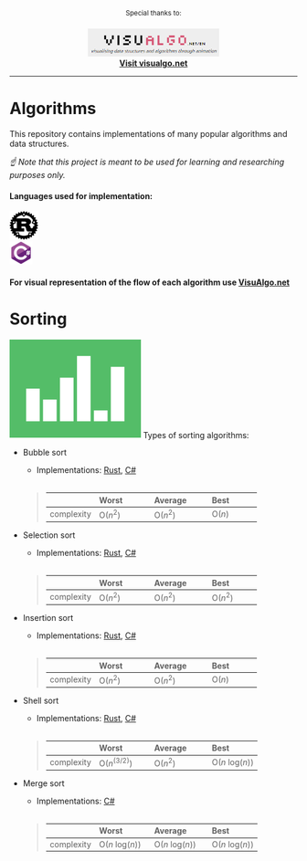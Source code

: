 <div align="center">

<sup>Special thanks to:</sup>

<a href="https://visualgo.net/en">
  <div>
    <img src="https://github.com/AnastasKosstow/algorithms/blob/main/assets/VisuAlgo.png" width="230" alt="visualgo" />
  </div>
  <b>
    Visit visualgo.net
  </b>
</a>

<hr />
</div>

# Algorithms
This repository contains implementations of many popular algorithms and data structures.

*☝ Note that this project is meant to be used for learning and researching purposes only.*
<br />

<h4 align="left">Languages used for implementation:</h4>
<p align="left">
  <img src="https://raw.githubusercontent.com/devicons/devicon/master/icons/rust/rust-plain.svg" alt="rust" width="50" height="50"/>
  <br>
  <img src="https://raw.githubusercontent.com/devicons/devicon/master/icons/csharp/csharp-original.svg" alt="csharp" width="40" height="40"/>
</p>

<h4 align="left">For visual representation of the flow of each algorithm use  <a href="https://visualgo.net/en">VisuAlgo.net</a></h4>



# Sorting
<img src="https://github.com/AnastasKosstow/algorithms/blob/main/assets/sorting.gif" width="230" alt="sorting" />
Types of sorting algorithms:

 - Bubble sort
   - Implementations: <a href="https://github.com/AnastasKosstow/algorithms/blob/main/rust/src/sorting/bubble_sort.rs">Rust</a>, <a href="https://github.com/AnastasKosstow/algorithms/blob/main/C%23/BubbleSort/Program.cs">C#</a>
   <br>
   
   > |                              | Worst &nbsp;&nbsp;&nbsp;&nbsp;&nbsp;&nbsp;&nbsp;&nbsp;&nbsp;&nbsp; | Average &nbsp;&nbsp;&nbsp;&nbsp;&nbsp;&nbsp;&nbsp; | Best &nbsp;&nbsp;&nbsp;&nbsp;&nbsp;&nbsp;&nbsp;&nbsp;&nbsp;&nbsp; |
   > | ---------------------------- | ------------------------------------------------------------------ | -------------------------------------------------- | ----------------------------------------------------------------- |
   > | complexity                   | O(<i>n</i><sup>2</sup>)                                            | O(<i>n</i><sup>2</sup>)                            | O(<i>n</i>)                                                       |

 - Selection sort
   - Implementations: <a href="https://github.com/AnastasKosstow/algorithms/blob/main/rust/src/sorting/selection_sort.rs">Rust</a>, <a href="https://github.com/AnastasKosstow/algorithms/blob/main/C%23/SelectionSort/Program.cs">C#</a>
   <br>
   
   > |                              | Worst &nbsp;&nbsp;&nbsp;&nbsp;&nbsp;&nbsp;&nbsp;&nbsp;&nbsp;&nbsp; | Average &nbsp;&nbsp;&nbsp;&nbsp;&nbsp;&nbsp;&nbsp; | Best &nbsp;&nbsp;&nbsp;&nbsp;&nbsp;&nbsp;&nbsp;&nbsp;&nbsp;&nbsp; |
   > | ---------------------------- | ------------------------------------------------------------------ | -------------------------------------------------- | ----------------------------------------------------------------- |
   > | complexity                   | O(<i>n</i><sup>2</sup>)                                            | O(<i>n</i><sup>2</sup>)                            | O(<i>n</i><sup>2</sup>)                                           |

 - Insertion sort
   - Implementations: <a href="https://github.com/AnastasKosstow/algorithms/blob/main/rust/src/sorting/insertion_sort.rs">Rust</a>, <a href="https://github.com/AnastasKosstow/algorithms/blob/main/C%23/InsertionSort/Program.cs">C#</a>
   <br>
   
   > |                              | Worst &nbsp;&nbsp;&nbsp;&nbsp;&nbsp;&nbsp;&nbsp;&nbsp;&nbsp;&nbsp; | Average &nbsp;&nbsp;&nbsp;&nbsp;&nbsp;&nbsp;&nbsp; | Best &nbsp;&nbsp;&nbsp;&nbsp;&nbsp;&nbsp;&nbsp;&nbsp;&nbsp;&nbsp; |
   > | ---------------------------- | ------------------------------------------------------------------ | -------------------------------------------------- | ----------------------------------------------------------------- |
   > | complexity                   | O(<i>n</i><sup>2</sup>)                                            | O(<i>n</i><sup>2</sup>)                            | O(<i>n</i>)                                                       |
   
 - Shell sort
   - Implementations: <a href="https://github.com/AnastasKosstow/algorithms/blob/main/rust/src/sorting/shell_sort.rs">Rust</a>, <a href="https://github.com/AnastasKosstow/algorithms/blob/main/C%23/ShellSort/Program.cs">C#</a>
   <br>
   
   > |                              | Worst &nbsp;&nbsp;&nbsp;&nbsp;&nbsp;&nbsp;&nbsp;&nbsp;&nbsp;&nbsp; | Average &nbsp;&nbsp;&nbsp;&nbsp;&nbsp;&nbsp;&nbsp; | Best &nbsp;&nbsp;&nbsp;&nbsp;&nbsp;&nbsp;&nbsp;&nbsp;&nbsp;&nbsp; |
   > | ---------------------------- | ------------------------------------------------------------------ | -------------------------------------------------- | ----------------------------------------------------------------- |
   > | complexity                   | O(<i>n</i><sup>(3/2)</sup>)                                        | O(<i>n</i><sup>2</sup>)                            | O(<i>n</i> log(<i>n</i>))                                         |

 - Merge sort
   - Implementations: <a href="https://github.com/AnastasKosstow/algorithms/blob/main/C%23/MergeSort/Program.cs">C#</a>
   <br>
   
   > |                              | Worst &nbsp;&nbsp;&nbsp;&nbsp;&nbsp;&nbsp;&nbsp;&nbsp;&nbsp;&nbsp; | Average &nbsp;&nbsp;&nbsp;&nbsp;&nbsp;&nbsp;&nbsp; | Best &nbsp;&nbsp;&nbsp;&nbsp;&nbsp;&nbsp;&nbsp;&nbsp;&nbsp;&nbsp; |
   > | ---------------------------- | ------------------------------------------------------------------ | -------------------------------------------------- | ----------------------------------------------------------------- |
   > | complexity                   | O(<i>n</i> log(<i>n</i>))                                          | O(<i>n</i> log(<i>n</i>))                          | O(<i>n</i> log(<i>n</i>))                                         |

 




